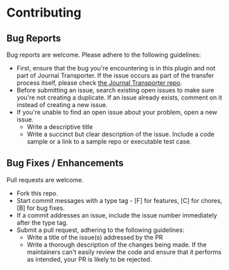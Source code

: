 # Contributing

## Bug Reports

Bug reports are welcome. Please adhere to the following guidelines:

* First, ensure that the bug you're encountering is in this plugin and not part of Journal Transporter. If the issue occurs as part of the transfer process itself, please check [the Journal Transporter repo](https://github.com/castiron/journal-transporter).
* Before submitting an issue, search existing open issues to make sure you're not creating a duplicate. If an issue already exists, comment on it instead of creating a new issue.
* If you're unable to find an open issue about your problem, open a new issue.
  * Write a descriptive title
  * Write a succinct but clear description of the issue. Include a code sample or a link to a sample repo or executable test case.

## Bug Fixes / Enhancements

Pull requests are welcome.

* Fork this repo.
* Start commit messages with a type tag - [F] for features, [C] for chores, [B] for bug fixes.
* If a commit addresses an issue, include the issue number immediately after the type tag.
* Submit a pull request, adhering to the following guidelines:
  * Write a title of the issue(s) addressed by the PR
  * Write a thorough description of the changes being made. If the maintainers can't easily review the code and ensure that it performs as intended, your PR is likely to be rejected.
